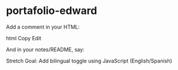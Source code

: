 # portafolio-edward

Add a comment in your HTML:

html
Copy
Edit
<!-- Language toggle functionality coming soon with JavaScript -->
And in your notes/README, say:

Stretch Goal: Add bilingual toggle using JavaScript (English/Spanish)